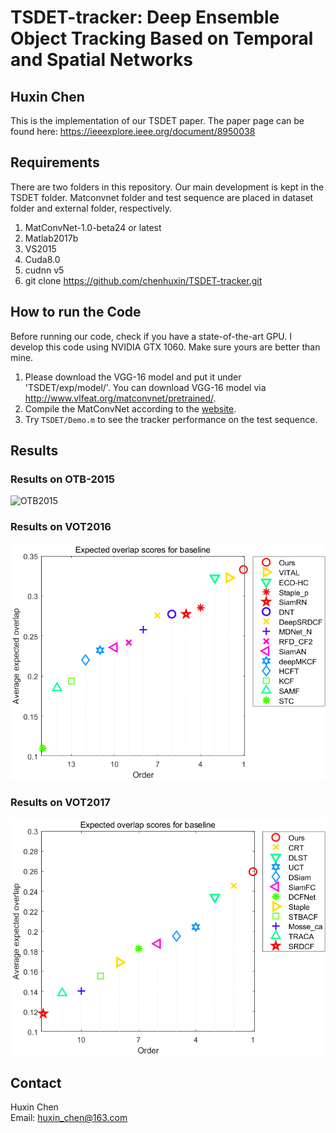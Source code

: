 # TSDET-tracker: Deep Ensemble Object Tracking Based on Temporal and Spatial Networks 

## Huxin Chen
This is the implementation of our TSDET paper. The paper page can be found here: https://ieeexplore.ieee.org/document/8950038

## Requirements
There are two folders in this repository. Our main development is kept in the TSDET folder. Matconvnet folder and test sequence are placed in dataset folder and external folder, respectively.

1. MatConvNet-1.0-beta24 or latest
2. Matlab2017b
3. VS2015
4. Cuda8.0
5. cudnn v5
6. git clone https://github.com/chenhuxin/TSDET-tracker.git

## How to run the Code
Before running our code, check if you have a state-of-the-art GPU. I develop this code using NVIDIA GTX 1060. Make sure yours are better than mine.

1. Please download the VGG-16 model and put it under 'TSDET/exp/model/'. You can download VGG-16 model via http://www.vlfeat.org/matconvnet/pretrained/.
2. Compile the MatConvNet according to the [website](http://www.vlfeat.org/matconvnet/install/).
3. Try `TSDET/Demo.m` to see the tracker performance on the test sequence.

## Results
### Results on OTB-2015
![OTB2015](https://github.com/chenhuxin/TSDET-tracker/blob/master/results/OTB-2015.png)
### Results on VOT2016
![VOT2016](https://github.com/chenhuxin/TSDET-tracker/blob/master/results/VOT2016.png)
### Results on VOT2017
![VOT2017](https://github.com/chenhuxin/TSDET-tracker/blob/master/results/VOT2017.png)

## Contact
Huxin Chen <br>
Email: huxin_chen@163.com

